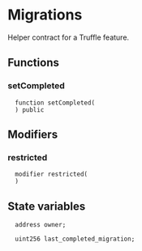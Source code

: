 # Migrations

Helper contract for a Truffle feature.

## Functions

### setCompleted

```solidity
  function setCompleted(
  ) public
```

## Modifiers

### restricted

```solidity
  modifier restricted(
  )
```

## State variables

```solidity
  address owner;

  uint256 last_completed_migration;
```
